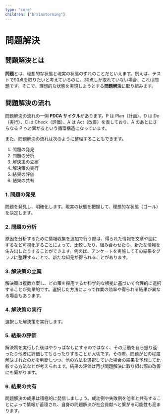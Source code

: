 ```yaml
---
type: "core"
children: ["brainstorming"]
---
```


# 問題解決

## 問題解決とは

**問題**とは、理想的な状態と現実の状態のずれのことだといえます。例えば、テストで90点を取りたいと考えているのに、30点しか取れていない場合、これは問題です。そこで、理想的な状態を実現しようとする**問題解決**に取り組みます。

## 問題解決の流れ

問題解決の流れの一例 **PDCA サイクル**があります。P は Plan（計画）、D は Do（実行）、C は Check（評価）、A は Act（改善）を表しており、A のあとにさらなる P へと繋がるという循環構造になっています。

また、問題解決の流れは次のように整理することもできます。

1. 問題の発見
2. 問題の分析
3. 解決策の立案
4. 解決策の実行
5. 結果の評価
6. 結果の共有

### 1. 問題の発見

問題を発見し、明確化します。現実の状態を把握して、理想的な状態（ゴール）を決定します。

### 2. 問題の分析

原因を分析するために情報収集を追加で行う際は、得られた情報を文章や図にするなど可視化することによって、比較したり、組み合わせたり、新たな情報を生み出したりすることができます。例えば、アンケートを実施してその結果をグラフに整理することで、新たな知見が得られることがあります。

### 3. 解決策の立案

解決策は複数立案し、どの策を採用するか科学的な根拠に基づいて合理的に選択することが効果的です。選択した方法によって作業の効率や得られる結果が異なる場合もあります。

### 4. 解決策の実行

選択した解決策を実行します。

### 5. 結果の評価

解決策を実行した後はやりっぱなしにするのではなく、その活動を自ら振り返ったり他者に評価してもらったりすることが大切です。その際、問題がどの程度解決されたのかを判断しつつ、他の方法を選択していた場合の結果を予想して比較する方法などが考えられます。結果の評価は再び問題解決に取り組む際の改善にも繋がります。

### 6. 結果の共有

問題解決の成果は積極的に発信しましょう。成功例や失敗例を他者と共有することによって情報が蓄積され、自身の問題解決が社会貢献へと繋がる可能性も高まります。
